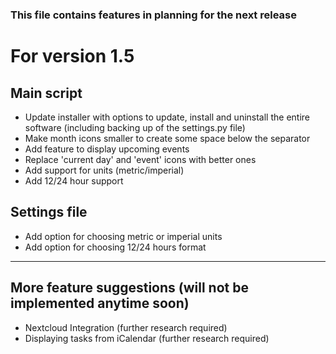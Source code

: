 ### This file contains features in planning for the next release

# For version 1.5

## Main script
* Update installer with options to update, install and uninstall the entire software (including backing up of the settings.py file)
* Make month icons smaller to create some space below the separator
* Add feature to display upcoming events
* Replace 'current day' and 'event' icons with better ones
* Add support for units (metric/imperial)
* Add 12/24 hour support

## Settings file
* Add option for choosing metric or imperial units
* Add option for choosing 12/24 hours format

---------------------------
## More feature suggestions (will not be implemented anytime soon)
* Nextcloud Integration (further research required)
* Displaying tasks from iCalendar (further research required)
